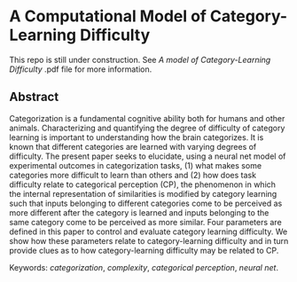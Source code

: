 # A Computational Model of Category-Learning Difficulty

This repo is still under construction. See *A model of Category-Learning Difficulty* .pdf file for more information.

## Abstract

Categorization is a fundamental cognitive ability both for humans and other animals. Characterizing and quantifying the degree of difficulty of category learning is important to understanding how the brain categorizes. It is known that different categories are learned with varying degrees of difficulty. The present paper seeks to elucidate, using a neural net model of experimental outcomes in categorization tasks, (1) what makes some categories more difficult to learn than others and (2) how does task difficulty relate to categorical perception (CP), the phenomenon in which the internal representation of similarities is modified by category learning such that inputs belonging to different categories come to be perceived as more different after the category is learned and inputs belonging to the same category come to be perceived as more similar. Four parameters are defined in this paper to control and evaluate category learning difficulty. We show how these parameters relate to category-learning difficulty and in turn provide clues as to how category-learning difficulty may be related to CP.

Keywords: *categorization*, *complexity*, *categorical perception*, *neural net*.
